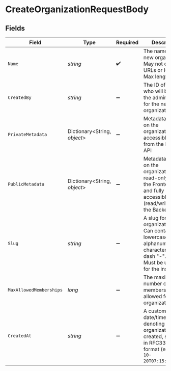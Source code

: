 # CreateOrganizationRequestBody


## Fields

| Field                                                                                                                                  | Type                                                                                                                                   | Required                                                                                                                               | Description                                                                                                                            | Example                                                                                                                                |
| -------------------------------------------------------------------------------------------------------------------------------------- | -------------------------------------------------------------------------------------------------------------------------------------- | -------------------------------------------------------------------------------------------------------------------------------------- | -------------------------------------------------------------------------------------------------------------------------------------- | -------------------------------------------------------------------------------------------------------------------------------------- |
| `Name`                                                                                                                                 | *string*                                                                                                                               | :heavy_check_mark:                                                                                                                     | The name of the new organization.<br/>May not contain URLs or HTML.<br/>Max length: 256                                                | NewOrg                                                                                                                                 |
| `CreatedBy`                                                                                                                            | *string*                                                                                                                               | :heavy_minus_sign:                                                                                                                     | The ID of the User who will become the administrator for the new organization                                                          | user_123                                                                                                                               |
| `PrivateMetadata`                                                                                                                      | Dictionary<String, *object*>                                                                                                           | :heavy_minus_sign:                                                                                                                     | Metadata saved on the organization, accessible only from the Backend API                                                               | {<br/>"internal_code": "ABC123"<br/>}                                                                                                  |
| `PublicMetadata`                                                                                                                       | Dictionary<String, *object*>                                                                                                           | :heavy_minus_sign:                                                                                                                     | Metadata saved on the organization, read-only from the Frontend API and fully accessible (read/write) from the Backend API             | {<br/>"public_event": "Annual Summit"<br/>}                                                                                            |
| `Slug`                                                                                                                                 | *string*                                                                                                                               | :heavy_minus_sign:                                                                                                                     | A slug for the new organization.<br/>Can contain only lowercase alphanumeric characters and the dash "-".<br/>Must be unique for the instance. | neworg                                                                                                                                 |
| `MaxAllowedMemberships`                                                                                                                | *long*                                                                                                                                 | :heavy_minus_sign:                                                                                                                     | The maximum number of memberships allowed for this organization                                                                        | 100                                                                                                                                    |
| `CreatedAt`                                                                                                                            | *string*                                                                                                                               | :heavy_minus_sign:                                                                                                                     | A custom date/time denoting _when_ the organization was created, specified in RFC3339 format (e.g. `2012-10-20T07:15:20.902Z`).        |                                                                                                                                        |